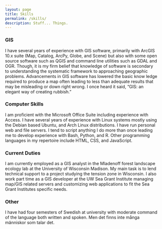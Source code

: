 ```yaml
---
layout: page
title: Skills
permalink: /skills/
description: Stuff... Things.
---
```


### GIS

I have several years of experience with GIS software, primarily with ArcGIS 10.x suite (Map, Catalog, ArcPy, Globe, and Scene) but also with some open source software such as QGIS and command line utilities such as GDAL and OGR. Though, it is my firm belief that knowledge of software is secondary to understanding the systematic framework to approaching geographic problems. Advancements in GIS software has lowered the basic know	ledge required to produce a map often leading to less than adequate results that may be misleading or down right wrong. I once heard it said, “GIS: an elegant way of creating rubbish.”

### Computer Skills

I am proficient with the Microsoft Office Suite including experience with Access. I have several years of experience with Linux systems mostly using the Debian based Ubuntu, and Arch Linux distributions. I have run personal web and file servers. I tend to script anything I do more than once leading me to develop experience with Bash, Python, and R. Other programming languages in my repertoire include HTML, CSS, and JavaScript.

### Current Duties

I am currently employed as a GIS analyst in the Mladenoff forest landscape ecology lab at the University of Wisconsin Madison. My main task is to lend technical support to a project studying the tension zone in Wisconsin. I also work part time as a GIS developer at the UW Sea Grant Institute managing map/GIS related servers and customizing web applications to fit the Sea Grant Institutes specific needs.

### Other

I have had four semesters of Swedish at university with moderate command of the language both written and spoken. Men det finns inte många människor som talar det.
